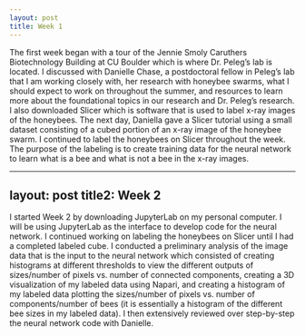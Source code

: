 ```yaml
---
layout: post
title: Week 1
---
```


The first week began with a tour of the Jennie Smoly Caruthers Biotechnology Building at CU Boulder which is where Dr. Peleg’s lab is located. I discussed with Danielle Chase, a postdoctoral fellow in Peleg’s lab that I am working closely with, her research with honeybee swarms, what I should expect to work on throughout the summer, and resources to learn more about the foundational topics in our research and Dr. Peleg’s research. I also downloaded Slicer which is software that is used to label x-ray images of the honeybees. The next day, Daniella gave a Slicer tutorial using a small dataset consisting of a cubed portion of an x-ray image of the honeybee swarm. I continued to label the honeybees on Slicer throughout the week. The purpose of the labeling is to create training data for the neural network to learn what is a bee and what is not a bee in the x-ray images.

---
layout: post
title2: Week 2
---

I started Week 2 by downloading JupyterLab on my personal computer. I will be using JupyterLab as the interface to develop code for the neural network. I continued working on labeling the honeybees on Slicer until I had a completed labeled cube. I conducted a preliminary analysis of the image data that is the input to the neural network which consisted of creating histograms at different thresholds to view the different outputs of sizes/number of pixels vs. number of connected components, creating a 3D visualization of my labeled data using Napari, and creating a histogram of my labeled data plotting the sizes/number of pixels vs. number of components/number of bees (it is essentially a histogram of the different bee sizes in my labeled data). I then extensively reviewed over step-by-step the neural network code with Danielle.

